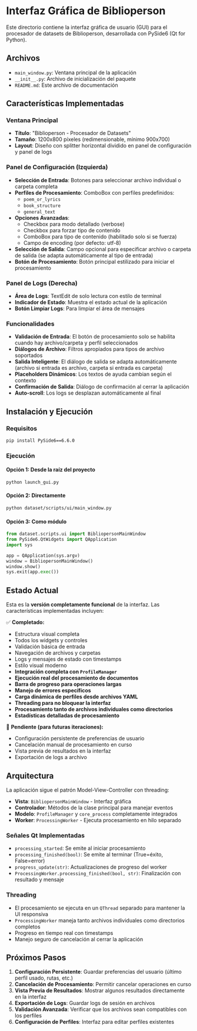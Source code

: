 # Interfaz Gráfica de Biblioperson

Este directorio contiene la interfaz gráfica de usuario (GUI) para el procesador de datasets de Biblioperson, desarrollada con PySide6 (Qt for Python).

## Archivos

- `main_window.py`: Ventana principal de la aplicación
- `__init__.py`: Archivo de inicialización del paquete
- `README.md`: Este archivo de documentación

## Características Implementadas

### Ventana Principal
- **Título**: "Biblioperson - Procesador de Datasets"
- **Tamaño**: 1200x800 píxeles (redimensionable, mínimo 900x700)
- **Layout**: Diseño con splitter horizontal dividido en panel de configuración y panel de logs

### Panel de Configuración (Izquierda)
- **Selección de Entrada**: Botones para seleccionar archivo individual o carpeta completa
- **Perfiles de Procesamiento**: ComboBox con perfiles predefinidos:
  - `poem_or_lyrics`
  - `book_structure` 
  - `general_text`
- **Opciones Avanzadas**:
  - Checkbox para modo detallado (verbose)
  - Checkbox para forzar tipo de contenido
  - ComboBox para tipo de contenido (habilitado solo si se fuerza)
  - Campo de encoding (por defecto: utf-8)
- **Selección de Salida**: Campo opcional para especificar archivo o carpeta de salida (se adapta automáticamente al tipo de entrada)
- **Botón de Procesamiento**: Botón principal estilizado para iniciar el procesamiento

### Panel de Logs (Derecha)
- **Área de Logs**: TextEdit de solo lectura con estilo de terminal
- **Indicador de Estado**: Muestra el estado actual de la aplicación
- **Botón Limpiar Logs**: Para limpiar el área de mensajes

### Funcionalidades
- **Validación de Entrada**: El botón de procesamiento solo se habilita cuando hay archivo/carpeta y perfil seleccionados
- **Diálogos de Archivo**: Filtros apropiados para tipos de archivo soportados
- **Salida Inteligente**: El diálogo de salida se adapta automáticamente (archivo si entrada es archivo, carpeta si entrada es carpeta)
- **Placeholders Dinámicos**: Los textos de ayuda cambian según el contexto
- **Confirmación de Salida**: Diálogo de confirmación al cerrar la aplicación
- **Auto-scroll**: Los logs se desplazan automáticamente al final

## Instalación y Ejecución

### Requisitos
```bash
pip install PySide6==6.6.0
```

### Ejecución

#### Opción 1: Desde la raíz del proyecto
```bash
python launch_gui.py
```

#### Opción 2: Directamente
```bash
python dataset/scripts/ui/main_window.py
```

#### Opción 3: Como módulo
```python
from dataset.scripts.ui import BibliopersonMainWindow
from PySide6.QtWidgets import QApplication
import sys

app = QApplication(sys.argv)
window = BibliopersonMainWindow()
window.show()
sys.exit(app.exec())
```

## Estado Actual

Esta es la **versión completamente funcional** de la interfaz. Las características implementadas incluyen:

✅ **Completado:**
- Estructura visual completa
- Todos los widgets y controles
- Validación básica de entrada
- Navegación de archivos y carpetas
- Logs y mensajes de estado con timestamps
- Estilo visual moderno
- **Integración completa con `ProfileManager`**
- **Ejecución real del procesamiento de documentos**
- **Barra de progreso para operaciones largas**
- **Manejo de errores específicos**
- **Carga dinámica de perfiles desde archivos YAML**
- **Threading para no bloquear la interfaz**
- **Procesamiento tanto de archivos individuales como directorios**
- **Estadísticas detalladas de procesamiento**

🚧 **Pendiente (para futuras iteraciones):**
- Configuración persistente de preferencias de usuario
- Cancelación manual de procesamiento en curso
- Vista previa de resultados en la interfaz
- Exportación de logs a archivo

## Arquitectura

La aplicación sigue el patrón Model-View-Controller con threading:

- **Vista**: `BibliopersonMainWindow` - Interfaz gráfica
- **Controlador**: Métodos de la clase principal para manejar eventos
- **Modelo**: `ProfileManager` y `core_process` completamente integrados
- **Worker**: `ProcessingWorker` - Ejecuta procesamiento en hilo separado

### Señales Qt Implementadas
- `processing_started`: Se emite al iniciar procesamiento
- `processing_finished(bool)`: Se emite al terminar (True=éxito, False=error)
- `progress_update(str)`: Actualizaciones de progreso del worker
- `ProcessingWorker.processing_finished(bool, str)`: Finalización con resultado y mensaje

### Threading
- El procesamiento se ejecuta en un `QThread` separado para mantener la UI responsiva
- `ProcessingWorker` maneja tanto archivos individuales como directorios completos
- Progreso en tiempo real con timestamps
- Manejo seguro de cancelación al cerrar la aplicación

## Próximos Pasos

1. **Configuración Persistente**: Guardar preferencias del usuario (último perfil usado, rutas, etc.)
2. **Cancelación de Procesamiento**: Permitir cancelar operaciones en curso
3. **Vista Previa de Resultados**: Mostrar algunos resultados directamente en la interfaz
4. **Exportación de Logs**: Guardar logs de sesión en archivos
5. **Validación Avanzada**: Verificar que los archivos sean compatibles con los perfiles
6. **Configuración de Perfiles**: Interfaz para editar perfiles existentes 